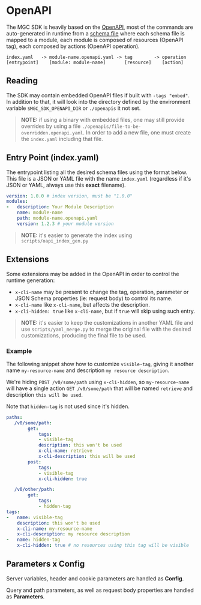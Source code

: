 # OpenAPI

The MGC SDK is heavily based on the
[OpenAPI](https://www.openapis.org/),
most of the commands are auto-generated in runtime from a
[schema file](https://spec.openapis.org/oas/latest.html)
where each schema file is mapped to a module, each module is composed of
resources (OpenAPI tag), each composed by actions (OpenAPI operation).

```
index.yaml   -> module-name.openapi.yaml -> tag        -> operation
[entrypoint]    [module: module-name]       [resource]    [action]
```

## Reading

The SDK may contain embedded OpenAPI files if built with `-tags "embed"`.
In addition to that, it will look into the directory defined by the
environment variable `$MGC_SDK_OPENAPI_DIR` or `./openapis` it not set.

> **NOTE:**
> if using a binary with embedded files, one may still provide overrides
> by using a file `./openapis/file-to-be-overridden.openapi.yaml`.
> In order to add a new file, one must create the `index.yaml`
> including that file.


## Entry Point (index.yaml)

The entrypoint listing all the desired schema files using the format below.
This file is a JSON or YAML file with the name `index.yaml`
(regardless if it's JSON or YAML, always use this **exact** filename).

```yaml
version: 1.0.0 # index version, must be "1.0.0"
modules:
-   description: Your Module Description
    name: module-name
    path: module-name.openapi.yaml
    version: 1.2.3 # your module version
```

> **NOTE:**
> it's easier to generate the index using `scripts/oapi_index_gen.py`


## Extensions

Some extensions may be added in the OpenAPI in order to control the
runtime generation:

* `x-cli-name` may be present to change the tag, operation, parameter
  or JSON Schema properties (ie: request body) to control its name.
* `x-cli-name` like `x-cli-name`, but affects the description.
* `x-cli-hidden: true` like `x-cli-name`, but if `true` will skip
  using such entry.

> **NOTE:**
> it's easier to keep the customizations in another YAML file and use
> `scripts/yaml_merge.py` to merge the original file with the
> desired customizations, producing the final file to be used.

### Example

The following snippet show how to customize `visible-tag`, giving it
another name `my-resource-name` and description `my resource description`.

We're hiding `POST /v0/some/path` using `x-cli-hidden`, so
`my-resource-name` will have a single action `GET /v0/some/path` that
will be named `retrieve` and description `this will be used`.

Note that `hidden-tag` is not used since it's hidden.

```yaml
paths:
   /v0/some/path:
        get:
            tags:
            - visible-tag
            description: this won't be used
            x-cli-name: retrieve
            x-cli-description: this will be used
        post:
            tags:
            - visible-tag
            x-cli-hidden: true

   /v0/other/path:
        get:
            tags:
            - hidden-tag
tags:
-   name: visible-tag
    description: this won't be used
    x-cli-name: my-resource-name
    x-cli-description: my resource description
-   name: hidden-tag
    x-cli-hidden: true # no resources using this tag will be visible
```

## Parameters x Config

Server variables, header and cookie parameters are handled as **Config**.

Query and path parameters, as well as request body properties are
handled as **Parameters**.
